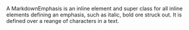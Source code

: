 A MarkdownEmphasis is an inline element and super class for all inline elements defining an emphasis, such as italic, bold ore struck out. It is defined over a reange of characters in a text.